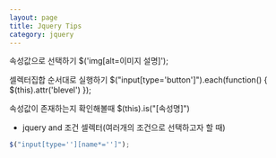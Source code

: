 ```yaml
---
layout: page
title: Jquery Tips
category: jquery
---
```


속성값으로 선택하기
$('img[alt=이미지 설명]');

셀렉터집합 순서대로 실행하기
$("input[type='button']").each(function() {
  	$(this).attr('blevel')
});

속성값이 존재하는지 확인해볼때
$(this).is("[속성명]")

- jquery and 조건 셀렉터(여러개의 조건으로 선택하고자 할 때)
```javascript
$("input[type=''][name*='']");
```
